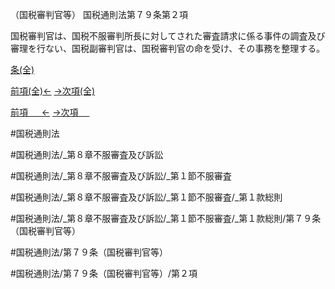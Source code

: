 （国税審判官等）
国税通則法第７９条第２項

国税審判官は、国税不服審判所長に対してされた審査請求に係る事件の調査及び審理を行ない、国税副審判官は、国税審判官の命を受け、その事務を整理する。

[条(全)](国税通則法＿＿＿＿＿第７９条_.md)

[前項(全)←](国税通則法＿＿＿＿＿第７９条第１項_.md)    [→次項(全)](国税通則法＿＿＿＿＿第７９条第３項_.md)

[前項 　 ←](国税通則法＿＿＿＿＿第７９条第１項.md)    [→次項 　 ](国税通則法＿＿＿＿＿第７９条第３項.md)



#国税通則法

#国税通則法/_第８章不服審査及び訴訟

#国税通則法/_第８章不服審査及び訴訟/_第１節不服審査

#国税通則法/_第８章不服審査及び訴訟/_第１節不服審査/_第１款総則

#国税通則法/_第８章不服審査及び訴訟/_第１節不服審査/_第１款総則/第７９条（国税審判官等）

#国税通則法/第７９条（国税審判官等）

#国税通則法/第７９条（国税審判官等）/第２項

